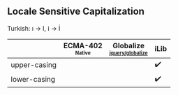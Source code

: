 ## Locale Sensitive Capitalization

Turkish: ı -> I, i -> İ

| | ECMA-402<br><sub><sup>Native</sup></sub> | Globalize<br><sub><sup>[jquery/globalize][]</sup></sub> | iLib |
| --- | --- | --- | --- |
| upper-casing | | | :heavy_check_mark: |
| lower-casing | | | :heavy_check_mark: |

[jquery/globalize]: https://github.com/jquery/globalize/
